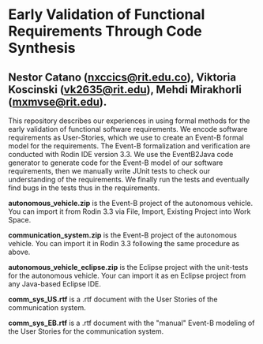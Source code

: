 # Early Validation of Functional Requirements Through Code Synthesis
## Nestor Catano (nxccics@rit.edu.co), Viktoria Koscinski (vk2635@rit.edu), Mehdi Mirakhorli (mxmvse@rit.edu).
This repository describes our experiences in using formal methods for the early validation of functional software requirements. We encode software requirements as User-Stories, which we use to create an Event-B formal model for the requirements. The Event-B formalization and verification are conducted with Rodin IDE version 3.3. We use the EventB2Java code generator to generate code for the Event-B model of our software requirements, then we manually write JUnit tests to check our understanding of the requirements. We finally run the tests and eventually find bugs in the tests thus in the requirements.  

**autonomous_vehicle.zip** is the Event-B project of the autonomous vehicle. You can import it from Rodin 3.3 via File, Import, Existing Project into Work Space.

**communication_system.zip** is the Event-B project of the autonomous vehicle. You can import it in Rodin 3.3 following the same procedure as above.

**autonomous_vehicle_eclipse.zip** is the Eclipse project with the unit-tests for the autonomous vehicle. Your can import it as en Eclipse project from any Java-based Eclipse IDE.

**comm_sys_US.rtf** is a .rtf document with the User Stories of the communication system.

**comm_sys_EB.rtf** is a .rtf document with the "manual" Event-B modeling of the User Stories for the communication system.

